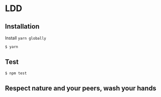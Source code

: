 # LDD

## Installation

Install `yarn globally`

```sh
$ yarn
```

## Test

```sh
$ npm test
```

## Respect nature and your peers, wash your hands
